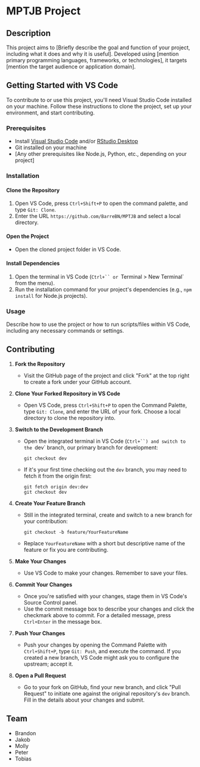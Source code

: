 # MPTJB Project

## Description
This project aims to [Briefly describe the goal and function of your project, including what it does and why it is useful]. Developed using [mention primary programming languages, frameworks, or technologies], it targets [mention the target audience or application domain].

## Getting Started with VS Code

To contribute to or use this project, you'll need Visual Studio Code installed on your machine. Follow these instructions to clone the project, set up your environment, and start contributing.

### Prerequisites
- Install [Visual Studio Code](https://code.visualstudio.com/) and/or [RStudio Desktop](https://posit.co/download/rstudio-desktop/)
- Git installed on your machine
- [Any other prerequisites like Node.js, Python, etc., depending on your project]

### Installation

#### Clone the Repository
1. Open VS Code, press `Ctrl+Shift+P` to open the command palette, and type `Git: Clone`.
2. Enter the URL `https://github.com/BarreBN/MPTJB` and select a local directory.

#### Open the Project
- Open the cloned project folder in VS Code.

#### Install Dependencies
1. Open the terminal in VS Code (`Ctrl+`` or `Terminal > New Terminal` from the menu).
2. Run the installation command for your project's dependencies (e.g., `npm install` for Node.js projects).

### Usage
Describe how to use the project or how to run scripts/files within VS Code, including any necessary commands or settings.

## Contributing

1. **Fork the Repository**
   - Visit the GitHub page of the project and click "Fork" at the top right to create a fork under your GitHub account.

2. **Clone Your Forked Repository in VS Code**
   - Open VS Code, press `Ctrl+Shift+P` to open the Command Palette, type `Git: Clone`, and enter the URL of your fork. Choose a local directory to clone the repository into.

3. **Switch to the Development Branch**
   - Open the integrated terminal in VS Code (`Ctrl+``) and switch to the `dev` branch, our primary branch for development:
     ```
     git checkout dev
     ```
   - If it's your first time checking out the `dev` branch, you may need to fetch it from the origin first:
     ```
     git fetch origin dev:dev
     git checkout dev
     ```

4. **Create Your Feature Branch**
   - Still in the integrated terminal, create and switch to a new branch for your contribution:
     ```
     git checkout -b feature/YourFeatureName
     ```
   - Replace `YourFeatureName` with a short but descriptive name of the feature or fix you are contributing.

5. **Make Your Changes**
   - Use VS Code to make your changes. Remember to save your files.

6. **Commit Your Changes**
   - Once you're satisfied with your changes, stage them in VS Code's Source Control panel.
   - Use the commit message box to describe your changes and click the checkmark above to commit. For a detailed message, press `Ctrl+Enter` in the message box.

7. **Push Your Changes**
   - Push your changes by opening the Command Palette with `Ctrl+Shift+P`, type `Git: Push`, and execute the command. If you created a new branch, VS Code might ask you to configure the upstream; accept it.

8. **Open a Pull Request**
   - Go to your fork on GitHub, find your new branch, and click "Pull Request" to initiate one against the original repository's `dev` branch. Fill in the details about your changes and submit.

## Team
- Brandon
- Jakob
- Molly
- Peter
- Tobias
